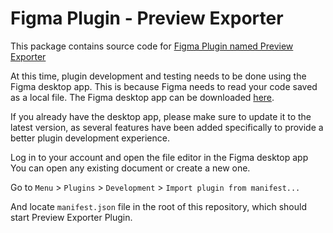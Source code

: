 # Figma Plugin - Preview Exporter

This package contains source code for [Figma Plugin named Preview Exporter](https://www.figma.com/community/plugin/1194222285719958985/PreviewExporter)

At this time, plugin development and testing needs to be done using the Figma desktop app. This is because Figma needs to read your code saved as a local file. The Figma desktop app can be downloaded [here](https://www.figma.com/downloads/).

If you already have the desktop app, please make sure to update it to the latest version, as several features have been added specifically to provide a better plugin development experience.

Log in to your account and open the file editor in the Figma desktop app
You can open any existing document or create a new one.

Go to `Menu` > `Plugins` > `Development` > `Import plugin from manifest...`

And locate `manifest.json` file in the root of this repository, which should start Preview Exporter Plugin.

